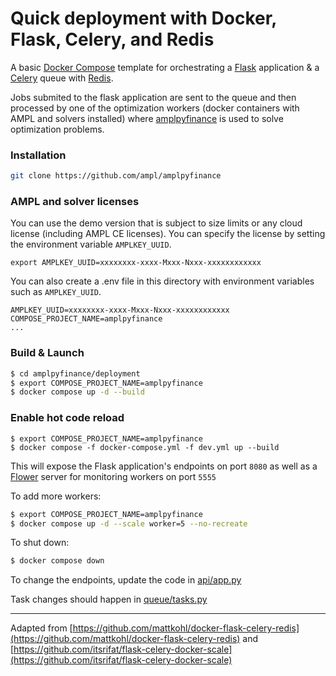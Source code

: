 # Quick deployment with Docker, Flask, Celery, and Redis

A basic [Docker Compose](https://docs.docker.com/compose/) template for orchestrating a [Flask](http://flask.pocoo.org/) application & a [Celery](http://www.celeryproject.org/) queue with [Redis](https://redis.io/).

Jobs submited to the flask application are sent to the queue and then processed by one of the optimization workers (docker containers with AMPL and solvers installed) where [amplpyfinance](https://github.com/ampl/amplpyfinance) is used to solve optimization problems.

### Installation

```bash
git clone https://github.com/ampl/amplpyfinance
```

### AMPL and solver licenses

You can use the demo version that is subject to size limits or any cloud license (including AMPL CE licenses). You can specify the license by setting the environment variable `AMPLKEY_UUID`.

```
export AMPLKEY_UUID=xxxxxxxx-xxxx-Mxxx-Nxxx-xxxxxxxxxxxx
```

You can also create a .env file in this directory with environment variables such as `AMPLKEY_UUID`.

```
AMPLKEY_UUID=xxxxxxxx-xxxx-Mxxx-Nxxx-xxxxxxxxxxxx
COMPOSE_PROJECT_NAME=amplpyfinance
...
```

### Build & Launch

```bash
$ cd amplpyfinance/deployment
$ export COMPOSE_PROJECT_NAME=amplpyfinance
$ docker compose up -d --build
```

### Enable hot code reload

```
$ export COMPOSE_PROJECT_NAME=amplpyfinance
$ docker compose -f docker-compose.yml -f dev.yml up --build
```

This will expose the Flask application's endpoints on port `8080` as well as a [Flower](https://github.com/mher/flower) server for monitoring workers on port `5555`

To add more workers:
```bash
$ export COMPOSE_PROJECT_NAME=amplpyfinance
$ docker compose up -d --scale worker=5 --no-recreate
```

To shut down:

```bash
$ docker compose down
```

To change the endpoints, update the code in [api/app.py](api/app.py)

Task changes should happen in [queue/tasks.py](queue/tasks.py) 

---

Adapted from [https://github.com/mattkohl/docker-flask-celery-redis](https://github.com/mattkohl/docker-flask-celery-redis) and [https://github.com/itsrifat/flask-celery-docker-scale](https://github.com/itsrifat/flask-celery-docker-scale)
